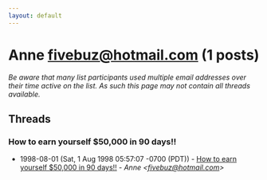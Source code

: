 ```yaml
---
layout: default
---
```


# Anne <fivebuz@hotmail.com> (1 posts)

_Be aware that many list participants used multiple email addresses over their time active on the list. As such this page may not contain all threads available._

## Threads

### How to earn yourself $50,000 in 90 days!!
+ 1998-08-01 (Sat, 1 Aug 1998 05:57:07 -0700 (PDT)) - [How to earn yourself $50,000 in 90 days!!](/archive/1998/08/6fef8a25de7e70499854d262d3874f7bde5b6b2add05cc9751117a5b39f92b03) - _Anne \<fivebuz@hotmail.com\>_

